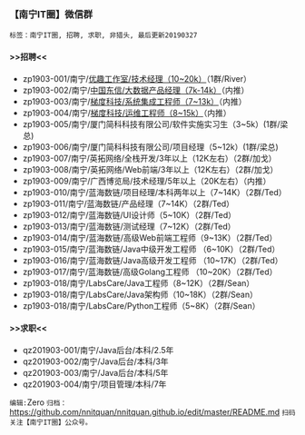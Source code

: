 ### 【南宁IT圈】微信群

`标签：南宁IT圈, 招聘, 求职, 非猎头, 最后更新20190327`

#### >>招聘<<
- zp1903-001/南宁/[优趣工作室/技术经理（10~20k）](https://www.lagou.com/jobs/5642390.html)（1群/River）
- zp1903-002/南宁/[中国东信/大数据产品经理（7k-14k）](http://recruit.caih.com/positionDetail?id=1128)（内推）
- zp1903-003/南宁/[梯度科技/系统集成工程师（7~13k）](https://www.lagou.com/jobs/3851220.html)（内推）
- zp1903-004/南宁/[梯度科技/运维工程师（8~15k）](https://www.lagou.com/jobs/5389249.html)（内推）
- zp1903-005/南宁/厦门简科科技有限公司/软件实施实习生（3~5k）(1群/梁总)
- zp1903-006/南宁/厦门简科科技有限公司/项目经理（5~12k）(1群/梁总)
- zp1903-007/南宁/英拓网络/全栈开发/3年以上（12K左右）（2群/加戈）
- zp1903-008/南宁/英拓网络/Web前端/3年以上（12K左右）（2群/加戈）
- zp1903-009/南宁/广西博览局/技术经理/5年以上（20K左右）（内推）
- zp1903-010/南宁/蓝海数链/项目经理/本科两年以上（7~14K）（2群/Ted）
- zp1903-011/南宁/蓝海数链/产品经理（7~14K）（2群/Ted）
- zp1903-012/南宁/蓝海数链/UI设计师（5~10K）（2群/Ted）
- zp1903-013/南宁/蓝海数链/测试经理（7~12K）（2群/Ted）
- zp1903-014/南宁/蓝海数链/高级Web前端工程师（9~13K）（2群/Ted）
- zp1903-015/南宁/蓝海数链/Java中级开发工程师 （6~10K）（2群/Ted）
- zp1903-016/南宁/蓝海数链/Java高级开发工程师 （10~17K）（2群/Ted）
- zp1903-017/南宁/蓝海数链/高级Golang工程师 （10~20K）（2群/Ted）
- zp1903-018/南宁/LabsCare/Java工程师（8~12K）（2群/Sean）
- zp1903-018/南宁/LabsCare/Java架构师（10~18K）（2群/Sean）
- zp1903-018/南宁/LabsCare/Python工程师（5~8K）（2群/Sean）

#### >>求职<<
- qz201903-001/南宁/Java后台/本科/2.5年
- qz201903-002/南宁/Java后台/本科/3年
- qz201903-003/南宁/Java后台/本科/5年
- qz201903-004/南宁/项目管理/本科/7年

`编辑:`Zero
`归档：`https://github.com/nnitquan/nnitquan.github.io/edit/master/README.md
`扫码关注【南宁IT圈】公众号。`
